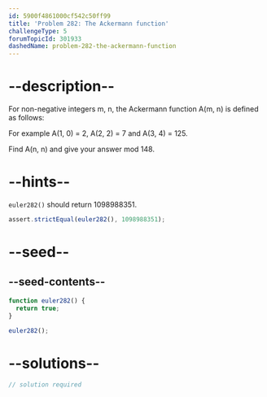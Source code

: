 ```yaml
---
id: 5900f4861000cf542c50ff99
title: 'Problem 282: The Ackermann function'
challengeType: 5
forumTopicId: 301933
dashedName: problem-282-the-ackermann-function
---
```


# --description--

For non-negative integers m, n, the Ackermann function A(m, n) is defined as follows:

For example A(1, 0) = 2, A(2, 2) = 7 and A(3, 4) = 125.

Find A(n, n) and give your answer mod 148.

# --hints--

`euler282()` should return 1098988351.

```js
assert.strictEqual(euler282(), 1098988351);
```

# --seed--

## --seed-contents--

```js
function euler282() {
  return true;
}

euler282();
```

# --solutions--

```js
// solution required
```
